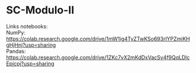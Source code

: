 # SC-Modulo-II

Links notebooks:<br>
NumPy: https://colab.research.google.com/drive/1mW1ig4TyZTwKSo693rlYPZmjKHgHjHnj?usp=sharing<br>
Pandas: https://colab.research.google.com/drive/1ZKc7vX2mKdDxVacSv4f9QqLDlcEpicpj?usp=sharing
